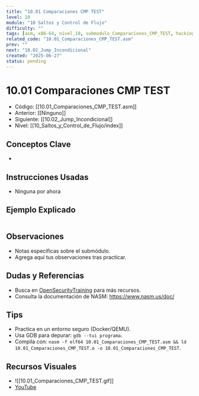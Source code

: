 ```yaml
---
title: "10.01 Comparaciones CMP TEST"
level: 10
module: "10 Saltos y Control de Flujo"
difficulty: ""
tags: [asm, x86-64, nivel_10, submodulo_Comparaciones_CMP_TEST, hacking]
related_code: "10.01_Comparaciones_CMP_TEST.asm"
prev: ""
next: "10.02_Jump_Incondicional"
created: "2025-06-27"
status: pending
---
```


# 10.01 Comparaciones CMP TEST

- Código: [[10.01_Comparaciones_CMP_TEST.asm]]  
- Anterior: [[Ninguno]]  
- Siguiente: [[10.02_Jump_Incondicional]]  
- Nivel: [[10_Saltos_y_Control_de_Flujo/index]]  

## Conceptos Clave
- 

## Instrucciones Usadas
- Ninguna por ahora

## Ejemplo Explicado
```asm

```

## Observaciones
- Notas específicas sobre el submódulo.
- Agrega aquí tus observaciones tras practicar.

## Dudas y Referencias
- Busca en [OpenSecurityTraining](https://opensecuritytraining.info/) para más recursos.
- Consulta la documentación de NASM: https://www.nasm.us/doc/

## Tips
- Practica en un entorno seguro (Docker/QEMU).
- Usa GDB para depurar: `gdb --tui programa`.
- Compila con: `nasm -f elf64 10.01_Comparaciones_CMP_TEST.asm && ld 10.01_Comparaciones_CMP_TEST.o -o 10.01_Comparaciones_CMP_TEST`.

## Recursos Visuales
- ![[10.01_Comparaciones_CMP_TEST.gif]]  
- [YouTube](https://youtube.com/placeholder)
